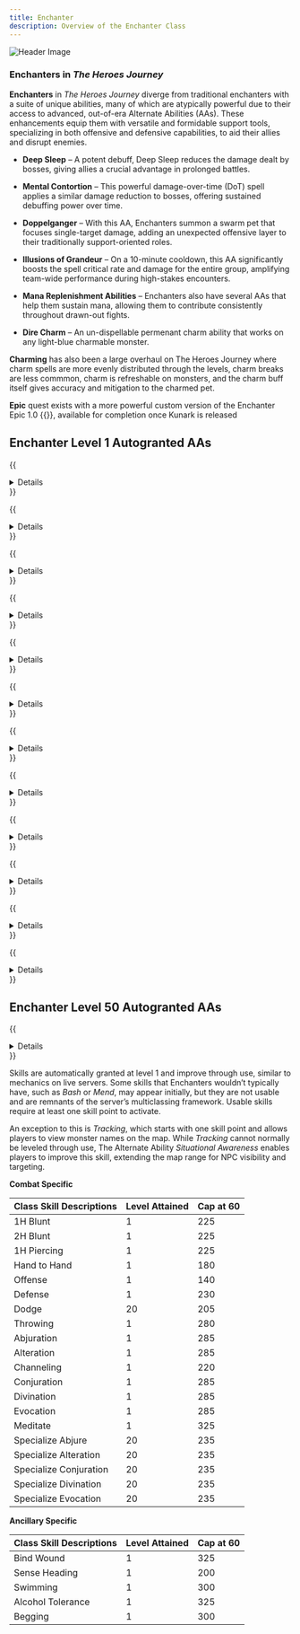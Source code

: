 ```yaml
---
title: Enchanter
description: Overview of the Enchanter Class
---
```


![Header Image](/images/classes.webp)

### Enchanters in *The Heroes Journey*

**Enchanters** in *The Heroes Journey* diverge from traditional enchanters with a suite of unique abilities, many of which are atypically powerful due to their access to advanced, out-of-era Alternate Abilities (AAs). These enhancements equip them with versatile and formidable support tools, specializing in both offensive and defensive capabilities, to aid their allies and disrupt enemies.

- **Deep Sleep** – A potent debuff, Deep Sleep reduces the damage dealt by bosses, giving allies a crucial advantage in prolonged battles.

- **Mental Contortion** – This powerful damage-over-time (DoT) spell applies a similar damage reduction to bosses, offering sustained debuffing power over time.

- **Doppelganger** – With this AA, Enchanters summon a swarm pet that focuses single-target damage, adding an unexpected offensive layer to their traditionally support-oriented roles.

- **Illusions of Grandeur** – On a 10-minute cooldown, this AA significantly boosts the spell critical rate and damage for the entire group, amplifying team-wide performance during high-stakes encounters.

- **Mana Replenishment Abilities** – Enchanters also have several AAs that help them sustain mana, allowing them to contribute consistently throughout drawn-out fights.

- **Dire Charm** – An un-dispellable permenant charm ability that works on any light-blue charmable monster.

**Charming** has also been a large overhaul on The Heroes Journey where charm spells are more evenly distributed through the levels, charm breaks are less commmon, charm is refreshable on monsters, and the charm buff itself gives accuracy and mitigation to the charmed pet.

**Epic** quest exists with a more powerful custom version of the Enchanter Epic 1.0 {{<item id="20542" name="Staff of the Serpent" link="/equipment-guide/epics/enc-epic/">}}, available for completion once Kunark is released

## Enchanter Level 1 Autogranted AAs

{{<details title="Project Illusion (Active)">}}
This ability allows you to project your innate talent with illusions upon others.  (Activating this ability on a targeted group member causes your next illusion spell to affect that target.)
{{</details>}}

{{<details title="Permanent Illusion (Passive)">}}
This ability allows you to zone without losing your current illusion.
{{</details>}}

{{<details title="Summon Companion (Active)">}}
This ability grants you a faster casting version of your Summon Companion spell. Starting with rank 2, each rank has an increasing chance to cause your pet to fade when summoned.
{{</details>}}

{{<details title="Phantasmic Reflex (Passive)">}}
This passive ability grants you a chance to cover yourself with a protective rune when you cast a mesmerization spell on a target. Additional ranks increase the protective power of the rune.
{{</details>}}

{{<details title="Destructive Castcade (Passive)">}}
This ability increases the power of any critical hits your damage over time spells will do to your enemy. Each rank increases the power of your critical damage.
{{</details>}}

{{<details title="Animation Empathy III (Passive)">}}
Progressive ranks of this ability grant you finer control over your animations. At its initial level, you are allowed to give your animations "Guard" and "Follow" commands. At the second rank, "Attack" and "Queue Attack" commands. At the final rank, "Report Health", "Who Leader", "Back off", "Stop", "Target Pet", "Taunt", and "Sit" commands.
{{</details>}}

{{<details title="Pet Discipline (Passive)">}}
This ability will allow you to give your pet a "hold" command until explicitly told to attack.  Usage: /pet hold.  Pet Hold is now a state that your pet is either in or not.  When your pet is in the hold state, your pet will only attack something when you tell it to, and your pet will continue attacking anything on it's hate list after that point.  Once the encounter is finished, your pet will automatically go back to a held state.  If your pet is never to exclusively attack anything, your pet will never attack anything, even if something is attacking i t.  This ability also grants the "Greater Pet Hold" command which forces your pet to not add anything to its hatelist unless specifically added by you when greater hold is activated.  You can add a target to your pet's hatelist with either attack or qattack.{{</details>}}

{{<details title="Pet Affinity (Passive)">}}
This makes your summoned pets a valid target for beneficial group spells.
{{</details>}}

{{<details title="Summon Companion (Active)">}}
This ability grants you a faster casting version of your Summon Companion spell.  Summon Companion spells summons your pet to your current location.
{{</details>}}

{{<details title="Bazaar and Back Gate (Active)">}}
Upon using this ability, you will be transported to the Bazaar. If you use this ability while already in Bazaar, it will take you back to where you were before entering.
{{</details>}}

{{<details title="Eyes Wide Open Rank 8 (Passive)">}}
This passive ability increases the capacity of your extended target window by one slot per rank.
{{</details>}}

{{<details title="Mystical Attuning Rank 5 (Passive)">}}
This ability increases the number of mystical effects that can affect you at once by 1 per rank.
{{</details>}}

## Enchanter Level 50 Autogranted AAs

{{<details title="Beam of Slumber (Active)">}}
his ability flings a beam of slumber out from you and will mezmerise up to eight enemies..
{{</details>}}

Skills are automatically granted at level 1 and improve through use, similar to mechanics on live servers. Some skills that Enchanters wouldn’t typically have, such as *Bash* or *Mend*, may appear initially, but they are not usable and are remnants of the server’s multiclassing framework. Usable skills require at least one skill point to activate.

An exception to this is *Tracking*, which starts with one skill point and allows players to view monster names on the map. While *Tracking* cannot normally be leveled through use, The Alternate Ability *Situational Awareness* enables players to improve this skill, extending the map range for NPC visibility and targeting.

**Combat Specific**

Class Skill Descriptions|Level Attained|Cap at 60
---|---|---
1H Blunt|1|225
2H Blunt|1|225
1H Piercing|1|225
Hand to Hand|1|180
Offense|1|140
Defense|1|230
Dodge|20|205
Throwing|1|280
Abjuration|1|285
Alteration|1|285
Channeling|1|220
Conjuration|1|285
Divination|1|285
Evocation|1|285
Meditate|1|325
Specialize Abjure|20|235
Specialize Alteration|20|235
Specialize Conjuration|20|235
Specialize Divination|20|235
Specialize Evocation|20|235

**Ancillary Specific**

Class Skill Descriptions|Level Attained|Cap at 60
---|---|---
Bind Wound|1|325
Sense Heading|1|200
Swimming|1|300
Alcohol Tolerance|1|325
Begging|1|300
